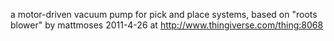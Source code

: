 a motor-driven vacuum pump for pick and place systems,
based on "roots blower" by mattmoses 2011-4-26
at http://www.thingiverse.com/thing:8068
